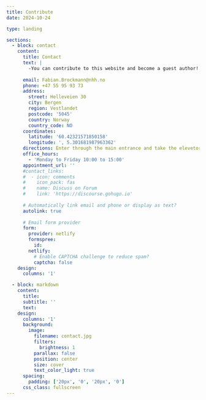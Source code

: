 ```yaml
---
title: Contribute
date: 2024-10-24

type: landing

sections:
  - block: contact
    content:
      title: Contact
      text: |
        -You can contribute to this website and become a guest author! Simply write me an [email](mailto:Fabian.Brockmann@nhh.no), write me on [LinkedIn](https://www.linkedin.com/in/fabian-brockmann/) or send me a letter! Your contribution has to fullfil the following aspects:* The Topic has to be connected to charging or routing/scheduling of electric vehicles * The contribution is **not** an opinion piece but presents results from an objective analysis * The contribution is between 200 and 2000 words
      
      email: Fabian.Brockmann@nhh.no
      phone: +47 55 95 93 73
      address:
        street: Helleveien 30
        city: Bergen
        region: Vestlandet
        postcode: '5045'
        country: Norway
        country_code: NO
      coordinates:
        latitude: '60.42321571850158'
        longitude: ', 5.301681987963362'
      directions: Enter through the main entrance and take the elevetor on the right hand side to floor number 4.
      office_hours:
        - 'Monday to Friday 10:00 to 15:00'
      appointment_url: ''
      #contact_links:
      #  - icon: comments
      #    icon_pack: fas
      #    name: Discuss on Forum
      #    link: 'https://discourse.gohugo.io'
    
      # Automatically link email and phone or display as text?
      autolink: true
    
      # Email form provider
      form:
        provider: netlify
        formspree:
          id:
        netlify:
          # Enable CAPTCHA challenge to reduce spam?
          captcha: false
    design:
      columns: '1'

  - block: markdown
    content:
      title:
      subtitle: ''
      text:
    design:
      columns: '1'
      background:
        image: 
          filename: contact.jpg
          filters:
            brightness: 1
          parallax: false
          position: center
          size: cover
          text_color_light: true
      spacing:
        padding: ['20px', '0', '20px', '0']
      css_class: fullscreen
---
```

